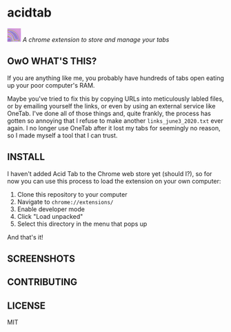 # acidtab

![logo](blob32.png)
*A chrome extension to store and manage your tabs*

## OwO WHAT'S THIS?
If you are anything like me, you probably have hundreds of tabs open eating up your poor computer's RAM.

Maybe you've tried to fix this by copying URLs into meticulously labled files, or by emailing yourself the links, or even by using an external service like OneTab. I've done all of those things and, quite frankly, the process has gotten so annoying that I refuse to make another `links_june3_2020.txt` ever again. I no longer use OneTab after it lost my tabs for seemingly no reason, so I made myself a tool that I can trust.

## INSTALL
I haven't added Acid Tab to the Chrome web store yet (should I?), so for now you can use this process to load the extension on your own computer:

1. Clone this repository to your computer
2. Navigate to `chrome://extensions/`
3. Enable developer mode
4. Click "Load unpacked"
5. Select this directory in the menu that pops up

And that's it!

## SCREENSHOTS

## CONTRIBUTING

## LICENSE
MIT
